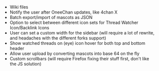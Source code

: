 - Wiki files
- Notify the user after OneeChan updates, like 4chan X
- Batch export/import of mascots as JSON
- Option to select between different icon sets for Thread Watcher Icon/Backlink Icons
- User can set a custom width for the sidebar (will require a lot of rewrite, and headaches with the different forks support) 
- Show watched threads on (eye) icon hover for both top and bottom header
- Allow user upload by converting mascots into base 64 on the fly
- Custom scrollbars (will require Firefox fixing their stuff first, don't like the JS solution)
